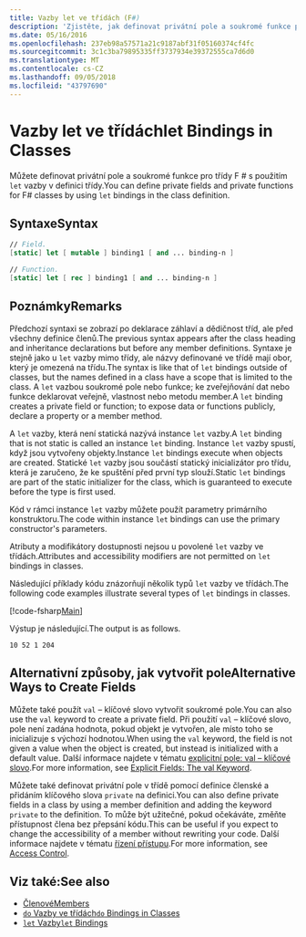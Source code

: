 ```yaml
---
title: Vazby let ve třídách (F#)
description: 'Zjistěte, jak definovat privátní pole a soukromé funkce pro třídy F # s použitím "let" vazby v definici třídy.'
ms.date: 05/16/2016
ms.openlocfilehash: 237eb98a57571a21c9187abf31f05160374cf4fc
ms.sourcegitcommit: 3c1c3ba79895335ff3737934e39372555ca7d6d0
ms.translationtype: MT
ms.contentlocale: cs-CZ
ms.lasthandoff: 09/05/2018
ms.locfileid: "43797690"
---
```

# <a name="let-bindings-in-classes"></a><span data-ttu-id="af3b2-103">Vazby let ve třídách</span><span class="sxs-lookup"><span data-stu-id="af3b2-103">let Bindings in Classes</span></span>

<span data-ttu-id="af3b2-104">Můžete definovat privátní pole a soukromé funkce pro třídy F # s použitím `let` vazby v definici třídy.</span><span class="sxs-lookup"><span data-stu-id="af3b2-104">You can define private fields and private functions for F# classes by using `let` bindings in the class definition.</span></span>

## <a name="syntax"></a><span data-ttu-id="af3b2-105">Syntaxe</span><span class="sxs-lookup"><span data-stu-id="af3b2-105">Syntax</span></span>

```fsharp
// Field.
[static] let [ mutable ] binding1 [ and ... binding-n ]

// Function.
[static] let [ rec ] binding1 [ and ... binding-n ]
```

## <a name="remarks"></a><span data-ttu-id="af3b2-106">Poznámky</span><span class="sxs-lookup"><span data-stu-id="af3b2-106">Remarks</span></span>

<span data-ttu-id="af3b2-107">Předchozí syntaxi se zobrazí po deklarace záhlaví a dědičnost tříd, ale před všechny definice členů.</span><span class="sxs-lookup"><span data-stu-id="af3b2-107">The previous syntax appears after the class heading and inheritance declarations but before any member definitions.</span></span> <span data-ttu-id="af3b2-108">Syntaxe je stejně jako u `let` vazby mimo třídy, ale názvy definované ve třídě mají obor, který je omezená na třídu.</span><span class="sxs-lookup"><span data-stu-id="af3b2-108">The syntax is like that of `let` bindings outside of classes, but the names defined in a class have a scope that is limited to the class.</span></span> <span data-ttu-id="af3b2-109">A `let` vazbou soukromé pole nebo funkce; ke zveřejňování dat nebo funkce deklarovat veřejně, vlastnost nebo metodu member.</span><span class="sxs-lookup"><span data-stu-id="af3b2-109">A `let` binding creates a private field or function; to expose data or functions publicly, declare a property or a member method.</span></span>

<span data-ttu-id="af3b2-110">A `let` vazby, která není statická nazývá instance `let` vazby.</span><span class="sxs-lookup"><span data-stu-id="af3b2-110">A `let` binding that is not static is called an instance `let` binding.</span></span> <span data-ttu-id="af3b2-111">Instance `let` vazby spustí, když jsou vytvořeny objekty.</span><span class="sxs-lookup"><span data-stu-id="af3b2-111">Instance `let` bindings execute when objects are created.</span></span> <span data-ttu-id="af3b2-112">Statické `let` vazby jsou součástí statický inicializátor pro třídu, která je zaručeno, že ke spuštění před první typ slouží.</span><span class="sxs-lookup"><span data-stu-id="af3b2-112">Static `let` bindings are part of the static initializer for the class, which is guaranteed to execute before the type is first used.</span></span>

<span data-ttu-id="af3b2-113">Kód v rámci instance `let` vazby můžete použít parametry primárního konstruktoru.</span><span class="sxs-lookup"><span data-stu-id="af3b2-113">The code within instance `let` bindings can use the primary constructor's parameters.</span></span>

<span data-ttu-id="af3b2-114">Atributy a modifikátory dostupnosti nejsou u povolené `let` vazby ve třídách.</span><span class="sxs-lookup"><span data-stu-id="af3b2-114">Attributes and accessibility modifiers are not permitted on `let` bindings in classes.</span></span>

<span data-ttu-id="af3b2-115">Následující příklady kódu znázorňují několik typů `let` vazby ve třídách.</span><span class="sxs-lookup"><span data-stu-id="af3b2-115">The following code examples illustrate several types of `let` bindings in classes.</span></span>

[!code-fsharp[Main](../../../../samples/snippets/fsharp/lang-ref-1/snippet3001.fs)]

<span data-ttu-id="af3b2-116">Výstup je následující.</span><span class="sxs-lookup"><span data-stu-id="af3b2-116">The output is as follows.</span></span>

```
10 52 1 204
```

## <a name="alternative-ways-to-create-fields"></a><span data-ttu-id="af3b2-117">Alternativní způsoby, jak vytvořit pole</span><span class="sxs-lookup"><span data-stu-id="af3b2-117">Alternative Ways to Create Fields</span></span>

<span data-ttu-id="af3b2-118">Můžete také použít `val` – klíčové slovo vytvořit soukromé pole.</span><span class="sxs-lookup"><span data-stu-id="af3b2-118">You can also use the `val` keyword to create a private field.</span></span> <span data-ttu-id="af3b2-119">Při použití `val` – klíčové slovo, pole není zadána hodnota, pokud objekt je vytvořen, ale místo toho se inicializuje s výchozí hodnotou.</span><span class="sxs-lookup"><span data-stu-id="af3b2-119">When using the `val` keyword, the field is not given a value when the object is created, but instead is initialized with a default value.</span></span> <span data-ttu-id="af3b2-120">Další informace najdete v tématu [explicitní pole: val – klíčové slovo](explicit-fields-the-val-keyword.md).</span><span class="sxs-lookup"><span data-stu-id="af3b2-120">For more information, see [Explicit Fields: The val Keyword](explicit-fields-the-val-keyword.md).</span></span>

<span data-ttu-id="af3b2-121">Můžete také definovat privátní pole v třídě pomocí definice členské a přidáním klíčového slova `private` na definici.</span><span class="sxs-lookup"><span data-stu-id="af3b2-121">You can also define private fields in a class by using a member definition and adding the keyword `private` to the definition.</span></span> <span data-ttu-id="af3b2-122">To může být užitečné, pokud očekáváte, změňte přístupnost člena bez přepsání kódu.</span><span class="sxs-lookup"><span data-stu-id="af3b2-122">This can be useful if you expect to change the accessibility of a member without rewriting your code.</span></span> <span data-ttu-id="af3b2-123">Další informace najdete v tématu [řízení přístupu](../access-control.md).</span><span class="sxs-lookup"><span data-stu-id="af3b2-123">For more information, see [Access Control](../access-control.md).</span></span>

## <a name="see-also"></a><span data-ttu-id="af3b2-124">Viz také:</span><span class="sxs-lookup"><span data-stu-id="af3b2-124">See also</span></span>

- [<span data-ttu-id="af3b2-125">Členové</span><span class="sxs-lookup"><span data-stu-id="af3b2-125">Members</span></span>](index.md)
- [<span data-ttu-id="af3b2-126">`do` Vazby ve třídách</span><span class="sxs-lookup"><span data-stu-id="af3b2-126">`do` Bindings in Classes</span></span>](do-bindings-in-classes.md)
- [<span data-ttu-id="af3b2-127">`let` Vazby</span><span class="sxs-lookup"><span data-stu-id="af3b2-127">`let` Bindings</span></span>](../functions/let-bindings.md)

